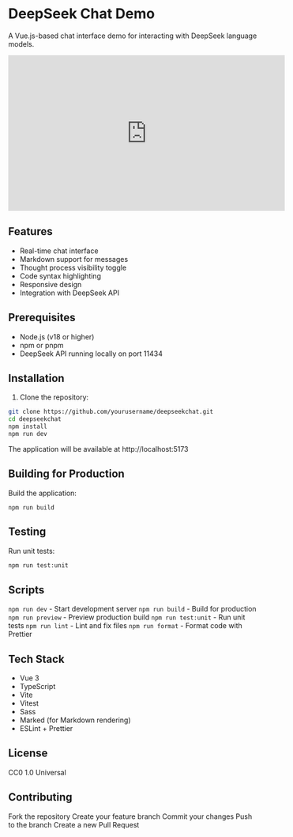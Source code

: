 # DeepSeek Chat Demo

A Vue.js-based chat interface demo for interacting with DeepSeek language models.

<iframe width="560" height="315" src="https://www.youtube.com/embed/-88H21XLbiI?si=HAljp4K4SPN5uyKj" title="YouTube video player" frameborder="0" allow="accelerometer; autoplay; clipboard-write; encrypted-media; gyroscope; picture-in-picture; web-share" referrerpolicy="strict-origin-when-cross-origin" allowfullscreen></iframe>

## Features

- Real-time chat interface
- Markdown support for messages
- Thought process visibility toggle
- Code syntax highlighting
- Responsive design
- Integration with DeepSeek API

## Prerequisites

- Node.js (v18 or higher)
- npm or pnpm
- DeepSeek API running locally on port 11434

## Installation

1. Clone the repository:

```sh
git clone https://github.com/yourusername/deepseekchat.git
cd deepseekchat
npm install
npm run dev
```

The application will be available at http://localhost:5173

## Building for Production

Build the application:

```
npm run build
```

## Testing
Run unit tests:

```sh
npm run test:unit
```

## Scripts
`npm run dev` - Start development server
`npm run build` - Build for production
`npm run preview` - Preview production build
`npm run test:unit` - Run unit tests
`npm run lint` - Lint and fix files
`npm run format` - Format code with Prettier

## Tech Stack
- Vue 3
- TypeScript
- Vite
- Vitest
- Sass
- Marked (for Markdown rendering)
- ESLint + Prettier

## License
CC0 1.0 Universal

## Contributing
Fork the repository
Create your feature branch
Commit your changes
Push to the branch
Create a new Pull Request



